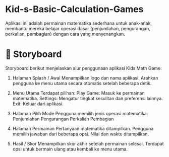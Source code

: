 # Kid-s-Basic-Calculation-Games
Aplikasi ini adalah permainan matematika sederhana untuk anak-anak, membantu mereka belajar operasi dasar (penjumlahan, pengurangan, perkalian, pembagian) dengan cara yang menyenangkan.

# 📖 Storyboard
Storyboard berikut menjelaskan alur penggunaan aplikasi Kids Math Game:

1. Halaman Splash / Awal
Menampilkan logo dan nama aplikasi.
Arahkan pengguna ke menu utama secara otomatis setelah beberapa detik.

2. Menu Utama
Terdapat pilihan:
Play Game: Masuk ke permainan matematika.
Settings: Mengatur tingkat kesulitan dan preferensi lainnya.
Exit: Keluar dari aplikasi.

3. Halaman Pilih Mode
Pengguna memilih jenis operasi matematika:
Penjumlahan
Pengurangan
Perkalian
Pembagian

4. Halaman Permainan
Pertanyaan matematika ditampilkan.
Pengguna memilih jawaban dari beberapa opsi.
Nilai dan waktu ditampilkan.

5. Hasil / Skor
Menampilkan skor akhir setelah permainan selesai.
Terdapat opsi untuk bermain ulang atau kembali ke menu utama.
